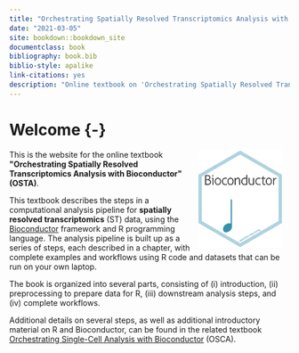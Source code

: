 ```yaml
---
title: "Orchestrating Spatially Resolved Transcriptomics Analysis with Bioconductor"
date: "2021-03-05"
site: bookdown::bookdown_site
documentclass: book
bibliography: book.bib
biblio-style: apalike
link-citations: yes
description: "Online textbook on 'Orchestrating Spatially Resolved Transcriptomics Analysis with Bioconductor'"
---
```



# Welcome {-}

<a href="https://bioconductor.org"><img src="https://github.com/Bioconductor/BiocStickers/raw/master/Bioconductor/Bioconductor-serial.gif" width="150" alt="Bioconductor Sticker" align="right" style="margin: 0 1em 0 1em" /></a>

This is the website for the online textbook **"Orchestrating Spatially Resolved Transcriptomics Analysis with Bioconductor" (OSTA)**.

This textbook describes the steps in a computational analysis pipeline for **spatially resolved transcriptomics** (ST) data, using the [Bioconductor](http://bioconductor.org/) framework and R programming language. The analysis pipeline is built up as a series of steps, each described in a chapter, with complete examples and workflows using R code and datasets that can be run on your own laptop.

The book is organized into several parts, consisting of (i) introduction, (ii) preprocessing to prepare data for R, (iii) downstream analysis steps, and (iv) complete workflows.

Additional details on several steps, as well as additional introductory material on R and Bioconductor, can be found in the related textbook [Orchestrating Single-Cell Analysis with Bioconductor](https://osca.bioconductor.org/) (OSCA).


